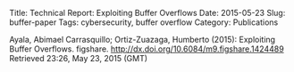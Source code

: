 Title: Technical Report: Exploiting Buffer Overflows
Date: 2015-05-23
Slug: buffer-paper
Tags: cybersecurity, buffer overflow
Category: Publications


Ayala, Abimael Carrasquillo; Ortiz-Zuazaga, Humberto (2015):
Exploiting Buffer Overflows. figshare.
<http://dx.doi.org/10.6084/m9.figshare.1424489> Retrieved 23:26, May
23, 2015 (GMT)

